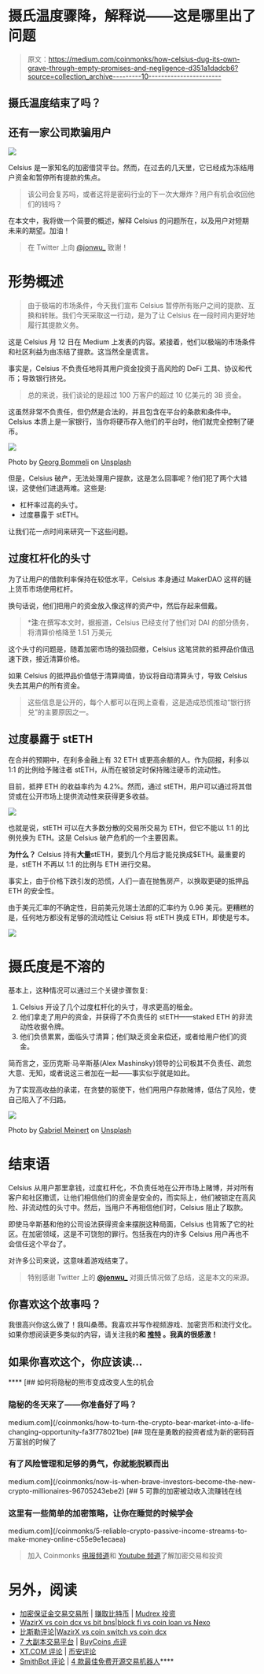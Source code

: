 # 摄氏温度骤降，解释说——这是哪里出了问题

> 原文：<https://medium.com/coinmonks/how-celsius-dug-its-own-grave-through-empty-promises-and-negligence-d351a1dadcb6?source=collection_archive---------10----------------------->

## 摄氏温度结束了吗？

## 还有一家公司欺骗用户

![](img/ff563566d60cd1eac14ace85ef3851aa.png)

Celsius 是一家知名的加密借贷平台。然而，在过去的几天里，它已经成为冻结用户资金和暂停所有提款的焦点。

> 该公司会复苏吗，或者这将是密码行业的下一次大爆炸？用户有机会收回他们的钱吗？

在本文中，我将做一个简要的概述，解释 Celsius 的问题所在，以及用户对短期未来的期望。加油！

> 在 Twitter 上向 [@jonwu_](https://twitter.com/jonwu_) 致谢！

# 形势概述

> 由于极端的市场条件，今天我们宣布 Celsius 暂停所有账户之间的提款、互换和转账。我们今天采取这一行动，是为了让 Celsius 在一段时间内更好地履行其提款义务。

这是 Celsius 月 12 日在 Medium 上发表的内容。紧接着，他们以极端的市场条件和社区利益为由冻结了提款。这当然全是谎言。

事实是，Celsius 不负责任地将其用户资金投资于高风险的 DeFi 工具、协议和代币；导致银行挤兑。

> 总的来说，我们谈论的是超过 100 万客户的超过 10 亿美元的 3B 资金。

这虽然非常不负责任，但仍然是合法的，并且包含在平台的条款和条件中。Celsius 本质上是一家银行，当你将硬币存入他们的平台时，他们就完全控制了硬币。

![](img/94c6b82566242d8252b50022fe854357.png)

Photo by [Georg Bommeli](https://unsplash.com/es/@calina?utm_source=medium&utm_medium=referral) on [Unsplash](https://unsplash.com?utm_source=medium&utm_medium=referral)

但是，Celsius 破产，无法处理用户提款，这是怎么回事呢？他们犯了两个大错误，这使他们进退两难。这些是:

*   杠杆率过高的头寸。
*   过度暴露于 stETH。

让我们花一点时间来研究一下这些问题。

## 过度杠杆化的头寸

为了让用户的借款利率保持在较低水平，Celsius 本身通过 MakerDAO 这样的链上货币市场使用杠杆。

换句话说，他们把用户的资金放入像这样的资产中，然后存起来借戴。

> ***注**:在撰写本文时，据报道，Celsius 已经支付了他们对 DAI 的部分债务，将清算价格降至 1.51 万美元

这个头寸的问题是，随着加密市场的强劲回撤，Celsius 这笔贷款的抵押品价值迅速下跌，接近清算价格。

如果 Celsius 的抵押品价值低于清算阈值，协议将自动清算头寸，导致 Celsius 失去其用户的所有资金。

> 这些信息是公开的，每个人都可以在网上查看，这是造成恐慌推动“银行挤兑”的主要原因之一。

## 过度暴露于 stETH

在合并的预期中，在利多金融上有 32 ETH 或更高余额的人。作为回报，利多以 1:1 的比例给予赌注者 stETH，从而在被锁定时保持赌注硬币的流动性。

目前，抵押 ETH 的收益率约为 4.2%。然而，通过 stETH，用户可以通过将其借贷或在公开市场上提供流动性来获得更多收益。

![](img/43589a28b8f56debc9b31d968b84e33a.png)

也就是说，stETH 可以在大多数分散的交易所交易为 ETH，但它不能以 1:1 的比例兑换为 ETH。这是 Celsius 破产危机的一个主要因素。

**为什么？** Celsius 持有**大量**stETH，要到几个月后才能兑换成$ETH。最重要的是，stETH 不再以 1:1 的比例与 ETH 进行交易。

事实上，由于价格下跌引发的恐慌，人们一直在抛售房产，以换取更硬的抵押品 ETH 的安全性。

由于美元汇率的不确定性，目前美元兑瑞士法郎的汇率约为 0.96 美元。更糟糕的是，任何地方都没有足够的流动性让 Celsius 将 stETH 换成 ETH，即使是亏本。

![](img/067e6da6063a71febaeffd22bd8dbb48.png)

# 摄氏度是不溶的

基本上，这种情况可以通过三个关键步骤恢复:

1.  Celsius 开设了几个过度杠杆化的头寸，寻求更高的租金。
2.  他们拿走了用户的资金，并获得了不负责任的 stETH——staked ETH 的非流动性收据令牌。
3.  他们负债累累，面临头寸清算；他们缺乏资金来偿还，或者给用户他们的资金。

简而言之，亚历克斯·马辛斯基(Alex Mashinsky)领导的公司极其不负责任、疏忽大意、无知，或者说这三者加在一起——事实似乎就是如此。

为了实现高收益的承诺，在贪婪的驱使下，他们用用户存款赌博，低估了风险，使自己陷入了不归路。

![](img/a2782cb80c1cd4ade67b79a3760d7934.png)

Photo by [Gabriel Meinert](https://unsplash.com/@gabriel_meinert?utm_source=medium&utm_medium=referral) on [Unsplash](https://unsplash.com?utm_source=medium&utm_medium=referral)

# 结束语

Celsius 从用户那里拿钱，过度杠杆化，不负责任地在公开市场上赌博，并对所有客户和社区撒谎，让他们相信他们的资金是安全的，而实际上，他们被锁定在高风险、非流动性的头寸中。然后，当用户不再相信他们时，Celsius 阻止了取款。

即使马辛斯基和他的公司设法获得资金来摆脱这种局面，Celsius 也背叛了它的社区。在加密领域，这是不可饶恕的罪行。包括我在内的许多 Celsius 用户再也不会信任这个平台了。

对许多公司来说，这意味着游戏结束了。

> 特别感谢 Twitter 上的 [**@jonwu_**](https://twitter.com/jonwu_) 对摄氏情况做了总结，这是本文的来源。

## 你喜欢这个故事吗？

我很高兴你这么做了！我叫桑蒂。我喜欢并写作视频游戏、加密货币和流行文化。如果你想阅读更多类似的内容，请关注我的[](https://santiagoschw.medium.com/)****和 [**推特**](https://twitter.com/SantiagoSchw_) 。我真的很感激！****

## ****如果你喜欢这个，你应该读…****

****[](/coinmonks/how-to-turn-the-crypto-bear-market-into-a-life-changing-opportunity-fa3f778021be) [## 如何将隐秘的熊市变成改变人生的机会

### 隐秘的冬天来了——你准备好了吗？

medium.com](/coinmonks/how-to-turn-the-crypto-bear-market-into-a-life-changing-opportunity-fa3f778021be) [](/coinmonks/now-is-when-brave-investors-become-the-new-crypto-millionaires-96705243ebe2) [## 现在是勇敢的投资者成为新的密码百万富翁的时候了

### 有了风险管理和足够的勇气，你就能脱颖而出

medium.com](/coinmonks/now-is-when-brave-investors-become-the-new-crypto-millionaires-96705243ebe2) [](/coinmonks/5-reliable-crypto-passive-income-streams-to-make-money-online-c55e9e1ecaea) [## 5 可靠的加密被动收入流赚钱在线

### 这里有一些简单的加密策略，让你在睡觉的时候学会

medium.com](/coinmonks/5-reliable-crypto-passive-income-streams-to-make-money-online-c55e9e1ecaea) 

> 加入 Coinmonks [电报频道](https://t.me/coincodecap)和 [Youtube 频道](https://www.youtube.com/c/coinmonks/videos)了解加密交易和投资

# 另外，阅读

*   [加密保证金交易交易所](/coinmonks/crypto-margin-trading-exchanges-428b1f7ad108) | [赚取比特币](/coinmonks/earn-bitcoin-6e8bd3c592d9) | [Mudrex 投资](https://coincodecap.com/mudrex-invest-review-the-best-way-to-invest-in-crypto)
*   [WazirX vs coin dcx vs bit bns](/coinmonks/wazirx-vs-coindcx-vs-bitbns-149f4f19a2f1)|[block fi vs coin loan vs Nexo](/coinmonks/blockfi-vs-coinloan-vs-nexo-cb624635230d)
*   [比斯勒评论](https://coincodecap.com/bitsler-review)|[WazirX vs coin switch vs coin dcx](https://coincodecap.com/wazirx-vs-coinswitch-vs-coindcx)
*   [7 大副本交易平台](https://coincodecap.com/copy-trading-platforms) | [BuyCoins 点评](https://coincodecap.com/buycoins-review)
*   [XT.COM 评论](https://coincodecap.com/profittradingapp-for-binance) | [币安评论](https://coincodecap.com/xt-com-review)
*   [SmithBot 评论](https://coincodecap.com/smithbot-review) | [4 款最佳免费开源交易机器人](https://coincodecap.com/free-open-source-trading-bots)****
